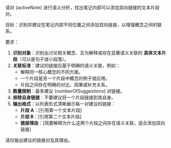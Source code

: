 请对 {activeNote} 进行语义分析，找出笔记内部可以添加双向链接的文本片段对。

目标：识别并建议在笔记内部不同位置之间添加双向链接，以增强概念之间的联系。

要求：
1.  **识别对象**：识别出讨论相关概念、互为解释或存在显著语义关联的 **具体文本片段**（可以是句子或小段落）。
2.  **关联标准**：建议的链接应基于明确的语义关联，例如：
    *   解释同一核心概念的不同方面。
    *   一个片段是另一个片段中概念的例子或应用。
    *   片段之间存在明确的对比、因果或补充关系。
3.  **数量限制**：最多建议 {numberOfSuggestions} 对链接。
4.  **排除自身链接**：不要建议将一个片段链接到其自身。
5.  **输出格式**：以列表形式清晰展示每一对建议的链接：
    *   **片段 A**：[引用第一个文本片段]
    *   **片段 B**：[引用第二个文本片段]
    *   **链接理由**：[简要解释为什么这两个片段之间存在语义关联，适合添加双向链接]

请仅输出建议的链接对及其理由。